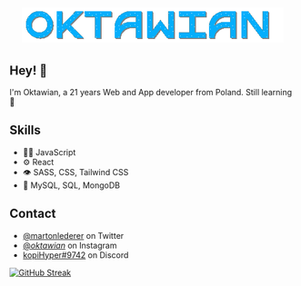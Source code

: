 <h1 align="center">
  <img src="name.gif" alt="Marton Lederer" />
</h1>

## Hey! 👋

I'm Oktawian, a 21 years Web and App developer from Poland. Still learning 🧠

## Skills

- 👨‍💻 JavaScript
- ⚙️ React
- 👁️ SASS, CSS, Tailwind CSS
- 💽 MySQL, SQL, MongoDB

## Contact

- [@martonlederer](https://twitter.com/Oktawia24763347) on Twitter
- [@_oktawian_](https://www.instagram.com/_oktawian_/) on Instagram
- [kopiHyper#9742](./) on Discord

[![GitHub Streak](http://github-readme-streak-stats.herokuapp.com?user=kopiHyper&theme=dark)](https://git.io/streak-stats)
